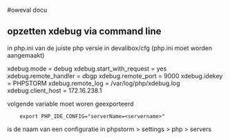 #oweval docu
## opzetten xdebug via command line
in php.ini van de juiste php versie in devalibox/cfg (php.ini moet worden aangemaakt)

xdebug.mode               = debug
xdebug.start_with_request = yes
xdebug.remote_handler   = dbgp
xdebug.remote_port      = 9000
xdebug.idekey           = PHPSTORM
xdebug.remote_log       = /var/log/php/xdebug.log
xdebug.client_host			= 172.16.238.1


volgende variable moet woren geexporteerd

		export PHP_IDE_CONFIG="serverName=<servername>"

<servername> is de naam van een configuratie in phpstorm > settings > php > servers

